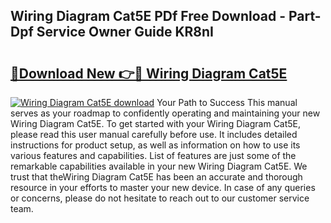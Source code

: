 ## Wiring Diagram Cat5E PDf Free Download - Part-Dpf Service Owner Guide KR8nI

# <h2><a href="http://dfsfvb.blite.top/?on=Wiring+Diagram+Cat5E">🔗Download New 👉🔴 Wiring Diagram Cat5E</a></h2>

[![Wiring Diagram Cat5E download](https://i.imgur.com/lujVjoI.png)](http://dfsfvb.blite.top/?on=Wiring+Diagram+Cat5E)
Your Path to Success This manual serves as your roadmap to confidently operating and maintaining your new Wiring Diagram Cat5E. To get started with your Wiring Diagram Cat5E, please read this user manual carefully before use. It includes detailed instructions for product setup, as well as information on how to use its various features and capabilities. List of features are just some of the remarkable capabilities available in your new Wiring Diagram Cat5E. We trust that theWiring Diagram Cat5E has been an accurate and thorough resource in your efforts to master your new device. In case of any queries or concerns, please do not hesitate to reach out to our customer service team.
